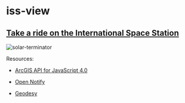 # iss-view

## [Take a ride on the International Space Station](https://jwasilgeo.github.com/esri-experiments/iss-view)

![solar-terminator](https://raw.githubusercontent.com/jwasilgeo/esri-experiments/master/iss-view/solar-terminator.gif)

Resources:

- [ArcGIS API for JavaScript 4.0](https://js.arcgis.com)

- [Open Notify](http://open-notify.org/)

- [Geodesy](https://github.com/chrisveness/geodesy)
